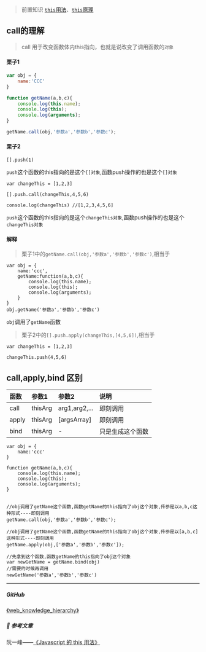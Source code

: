 
> 前置知识 [`this`用法](https://www.jianshu.com/p/715cc1d444b8)、[`this`原理](https://www.jianshu.com/p/b44dbcd5ad85)

## call的理解

> call 用于改变函数体内this指向，也就是说改变了调用函数的`对象`

#### 栗子1

```js
var obj = {
    name:'CCC'
}

function getName(a,b,c){
    console.log(this.name);
    console.log(this);
    console.log(arguments);
}

getName.call(obj,'参数a','参数b','参数c');
```

#### 栗子2


```
[].push(1)
```

`push`这个函数的this指向的是这个`[]对象`,函数push操作的也是这个`[]对象`


```
var changeThis = [1,2,3]

[].push.call(changeThis,4,5,6)

console.log(changeThis) //[1,2,3,4,5,6]
```

`push`这个函数的this指向的是这个`changeThis对象`,函数push操作的也是这个`changeThis对象`

#### 解释

> 栗子1中的`getName.call(obj,'参数a','参数b','参数c')`,相当于

```
var obj = {
    name:'ccc',
    getName:function(a,b,c){
        console.log(this.name);
        console.log(this);
        console.log(arguments);
    }
}
obj.getName('参数a','参数b','参数c')
```

`obj`调用了`getName`函数

> 栗子2中的`[].push.apply(changeThis,[4,5,6])`,相当于

```
var changeThis = [1,2,3]

changeThis.push(4,5,6)
```

## call,apply,bind 区别

|函数|参数1|参数2|说明|
|:--|:--|:--|:--|
|call|thisArg|arg1,arg2,...|即刻调用|
|apply|thisArg|[argsArray]|即刻调用|
|bind|thisArg|-|只是生成这个函数|

```
var obj = {
    name:'ccc'
}

function getName(a,b,c){
    console.log(this.name);
    console.log(this);
    console.log(arguments);
}


//obj调用了getName这个函数,函数getName的this指向了obj这个对象,传参是以a,b,c这种形式----即刻调用
getName.call(obj,'参数a','参数b','参数c');

//obj调用了getName这个函数,函数getName的this指向了obj这个对象,传参是以[a,b,c]这种形式----即刻调用
getName.apply(obj,['参数a','参数b','参数c']);

//先拿到这个函数,函数getName的this指向了obj这个对象
var newGetName = getName.bind(obj)
//需要的时候再调用
newGetName('参数a','参数b','参数c')
```


---

##### GitHub

[《web_knowledge_hierarchy》](https://github.com/guestccc/web_knowledge_hierarchy)


##### :book: 参考文章

阮一峰——[《Javascript 的 this 用法》](http://www.ruanyifeng.com/blog/2010/04/using_this_keyword_in_javascript.html)


